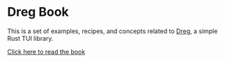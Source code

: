 # Dreg Book

This is a set of examples, recipes, and concepts related to [Dreg](https://github.com/rtthw/dreg), a simple Rust TUI library.

[Click here to read the book](https://rtthw.github.io/dreg-book/)
